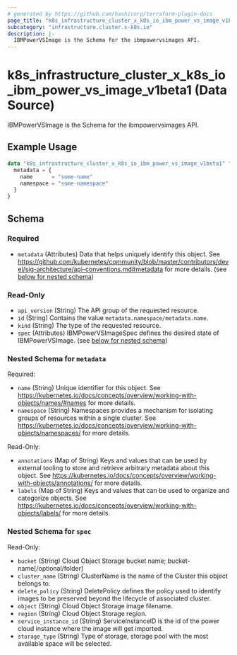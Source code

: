 ```yaml
---
# generated by https://github.com/hashicorp/terraform-plugin-docs
page_title: "k8s_infrastructure_cluster_x_k8s_io_ibm_power_vs_image_v1beta1 Data Source - terraform-provider-k8s"
subcategory: "infrastructure.cluster.x-k8s.io"
description: |-
  IBMPowerVSImage is the Schema for the ibmpowervsimages API.
---
```


# k8s_infrastructure_cluster_x_k8s_io_ibm_power_vs_image_v1beta1 (Data Source)

IBMPowerVSImage is the Schema for the ibmpowervsimages API.

## Example Usage

```terraform
data "k8s_infrastructure_cluster_x_k8s_io_ibm_power_vs_image_v1beta1" "example" {
  metadata = {
    name      = "some-name"
    namespace = "some-namespace"
  }
}
```

<!-- schema generated by tfplugindocs -->
## Schema

### Required

- `metadata` (Attributes) Data that helps uniquely identify this object. See https://github.com/kubernetes/community/blob/master/contributors/devel/sig-architecture/api-conventions.md#metadata for more details. (see [below for nested schema](#nestedatt--metadata))

### Read-Only

- `api_version` (String) The API group of the requested resource.
- `id` (String) Contains the value `metadata.namespace/metadata.name`.
- `kind` (String) The type of the requested resource.
- `spec` (Attributes) IBMPowerVSImageSpec defines the desired state of IBMPowerVSImage. (see [below for nested schema](#nestedatt--spec))

<a id="nestedatt--metadata"></a>
### Nested Schema for `metadata`

Required:

- `name` (String) Unique identifier for this object. See https://kubernetes.io/docs/concepts/overview/working-with-objects/names/#names for more details.
- `namespace` (String) Namespaces provides a mechanism for isolating groups of resources within a single cluster. See https://kubernetes.io/docs/concepts/overview/working-with-objects/namespaces/ for more details.

Read-Only:

- `annotations` (Map of String) Keys and values that can be used by external tooling to store and retrieve arbitrary metadata about this object. See https://kubernetes.io/docs/concepts/overview/working-with-objects/annotations/ for more details.
- `labels` (Map of String) Keys and values that can be used to organize and categorize objects. See https://kubernetes.io/docs/concepts/overview/working-with-objects/labels/ for more details.


<a id="nestedatt--spec"></a>
### Nested Schema for `spec`

Read-Only:

- `bucket` (String) Cloud Object Storage bucket name; bucket-name[/optional/folder]
- `cluster_name` (String) ClusterName is the name of the Cluster this object belongs to.
- `delete_policy` (String) DeletePolicy defines the policy used to identify images to be preserved beyond the lifecycle of associated cluster.
- `object` (String) Cloud Object Storage image filename.
- `region` (String) Cloud Object Storage region.
- `service_instance_id` (String) ServiceInstanceID is the id of the power cloud instance where the image will get imported.
- `storage_type` (String) Type of storage, storage pool with the most available space will be selected.
